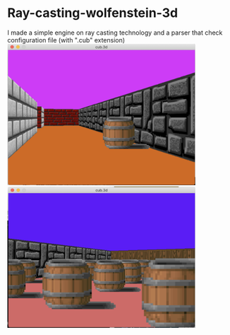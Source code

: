 # Ray-casting-wolfenstein-3d
I made a simple engine on ray casting technology and a parser that check configuration file (with ".cub" extension)
<img src="/img/img1.png" width="426" height="320">
<img src="/img/img2.png" width="426" height="320">
